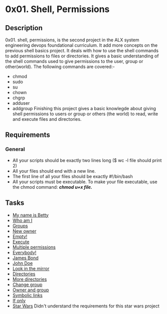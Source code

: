 # 0x01. Shell, Permissions

## Description

0x01. shell, permissions, is the second project in the ALX system engineering devops foundational curriculum. It add more concepts on the previous shell basics project. It deals with how to use the shell commands to add permissions to files or directories. It gives a basic understanding of the shell commands used to give permissions to the user, group or other(world). The following commands are covered:-
- chmod
- sudo
- su
- chown
- chgrp
- adduser
- addgroup
Finishing this project gives a basic knowlegde about giving shell permissions to users or group or others (the world) to read, write and execute files and directories.

## Requirements

### General

- All your scripts should be exactly two lines long ($ wc -l file should print 2)
- All your files should end with a new line.
- The first line of all your files should be exactly #!/bin/bash
- All your scripts must be executable. To make your file executable, use the chmod command: ***chmod u+x file.***

## Tasks
- [My name is Betty](https://github.com/SantinoMajur/alx-system_engineering-devops/blob/master/0x01-shell_permissions/0-iam_betty)
- [Who am I](https://github.com/SantinoMajur/alx-system_engineering-devops/blob/master/0x01-shell_permissions/1-who_am_i)
- [Groups](https://github.com/SantinoMajur/alx-system_engineering-devops/blob/master/0x01-shell_permissions/2-groups)
- [New owner](https://github.com/SantinoMajur/alx-system_engineering-devops/blob/master/0x01-shell_permissions/3-new_owner)
- [Empty!](https://github.com/SantinoMajur/alx-system_engineering-devops/blob/master/0x01-shell_permissions/4-empty)
- [Execute](https://github.com/SantinoMajur/alx-system_engineering-devops/blob/master/0x01-shell_permissions/5-execute)
- [Multiple permissions](https://github.com/SantinoMajur/alx-system_engineering-devops/blob/master/0x01-shell_permissions/6-multiple_permissions)
- [Everybody!](https://github.com/SantinoMajur/alx-system_engineering-devops/blob/master/0x01-shell_permissions/7-everybody)
- [James Bond](https://github.com/SantinoMajur/alx-system_engineering-devops/blob/master/0x01-shell_permissions/8-James_Bond)
- [John Doe](https://github.com/SantinoMajur/alx-system_engineering-devops/blob/master/0x01-shell_permissions/9-John_Doe)
- [Look in the mirror](https://github.com/SantinoMajur/alx-system_engineering-devops/blob/master/0x01-shell_permissions/10-mirror_permissions)
- [Directories](https://github.com/SantinoMajur/alx-system_engineering-devops/blob/master/0x01-shell_permissions/11-directories_permissions)
- [More directories](https://github.com/SantinoMajur/alx-system_engineering-devops/blob/master/0x01-shell_permissions/12-directory_permissions)
- [Change group](https://github.com/SantinoMajur/alx-system_engineering-devops/blob/master/0x01-shell_permissions/13-change_group)
- [Owner and group](https://github.com/SantinoMajur/alx-system_engineering-devops/blob/master/0x01-shell_permissions/100-change_owner_and_group)
- [Symbolic links](https://github.com/SantinoMajur/alx-system_engineering-devops/blob/master/0x01-shell_permissions/101-symbolic_link_permissions)
- [If only](https://github.com/SantinoMajur/alx-system_engineering-devops/blob/master/0x01-shell_permissions/102-if_only)
- [Star Wars](https://github.com/SantinoMajur/alx-system_engineering-devops/blob/master/0x01-shell_permissions/103-Star_Wars) Didn't understand the requirements for this star wars project